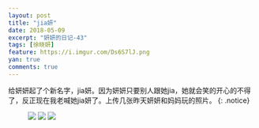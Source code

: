 ```yaml
---
layout: post
title: "jia妍"
date: 2018-05-09
excerpt: "妍妍的日记-43"
tags: [徐晓妍]
feature: https://i.imgur.com/Ds6S7lJ.png
yan: true
comments: true
---
```

给妍妍起了个新名字，jia妍。因为妍妍只要别人跟她jia，她就会笑的开心的不得了，反正现在我老喊她jia妍了。上传几张昨天妍妍和妈妈玩的照片。
{: .notice}
<figure>
    <img src="{{ site.staticUrl }}/yanyan/image/jiayan1.JPG?imageMogr2/auto-orient" />
    <img src="{{ site.staticUrl }}/yanyan/image/jiayan2.JPG?imageMogr2/auto-orient" />
    <img src="{{ site.staticUrl }}/yanyan/image/jiayan3.JPG?imageMogr2/auto-orient" />
</figure>

